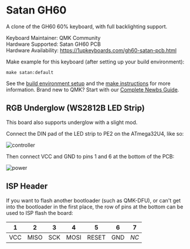 # Satan GH60

A clone of the GH60 60% keyboard, with full backlighting support.

Keyboard Maintainer: QMK Community  
Hardware Supported: Satan GH60 PCB  
Hardware Availability: https://1upkeyboards.com/gh60-satan-pcb.html

Make example for this keyboard (after setting up your build environment):

    make satan:default

See the [build environment setup](https://docs.qmk.fm/#/getting_started_build_tools) and the [make instructions](https://docs.qmk.fm/#/getting_started_make_guide) for more information. Brand new to QMK? Start with our [Complete Newbs Guide](https://docs.qmk.fm/#/newbs).

## RGB Underglow (WS2812B LED Strip)

This board also supports underglow with a slight mod.

Connect the DIN pad of the LED strip to PE2 on the ATmega32U4, like so:

![controller](https://i.imgur.com/9vyRBoT.jpg)

Then connect VCC and GND to pins 1 and 6 at the bottom of the PCB:

![power](https://i.imgur.com/pHMZHLP.jpg)

## ISP Header

If you want to flash another bootloader (such as QMK-DFU), or can't get into the bootloader in the first place, the row of pins at the bottom can be used to ISP flash the board:

| 1 |  2 | 3 |  4 |   5 | 6 |  7 |
|---|----|---|----|-----|---|----|
|VCC|MISO|SCK|MOSI|RESET|GND|*NC*|
